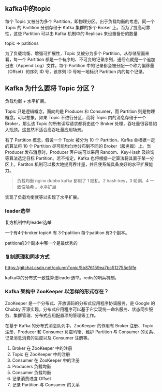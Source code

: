 
## kafka中的topic
每个 Topic 又被分为多个 Partition，即物理分区。出于负载均衡的考虑，同一个 Topic 的 Partition 分别存储于 Kafka 集群的多个 Broker 上。而为了提高可靠性，这些 Partition 可以由 Kafka 机制中的 Replicas 来设置备份的数量

topic -> patitions 

为了负载均衡、增强可扩展性，Topic 又被分为多个 Partition。从存储层面来看，每一个 Partition 都是一个有序的、不可变的记录序列，通俗点就是一个追加日志（Append Log）文件。每个 Partition 中的记录都会被分配一个称为偏移量（Offset）的序列 ID 号，该序列 ID 号唯一地标识 Partition 内的每个记录。

##  Kafka 为什么要将 Topic 分区？

负载均衡 + 水平扩展。

Topic 只是逻辑概念，面向的是 Producer 和 Consumer，而 Partition 则是物理概念。可以想象，如果 Topic 不进行分区，而将 Topic 内的消息存储于一个 Broker，那么该 Topic 的所有读写请求都将由这个 Broker 处理，吞吐量很容易陷入瓶颈，这显然不适合高吞吐量应用场景。

有了 Partition 概念，假设一个 Topic 被分为 10 个 Partition，Kafka 会根据一定的算法将 10 个 Partition 尽可能均匀地分布到不同的 Broker（服务器）上。当 Producer 发布消息时，Producer 客户端可以采用 Random、Key-Hash 及轮询等算法选定目标 Partition。若不指定，Kafka 也将根据一定算法将其置于某一分区上。Partiton 机制可以极大地提高吞吐量，并且使系统具备良好的水平扩展能力。


> 负载均衡 nginx dubbo kafka 都用了 1 随机，2 hash-key，3 轮训，4 一致性哈希 。水平扩展

实现了负载均衡就等以实现了水平扩展。


### leader选举

复方机制中的leader选举

一个有4个broker  topicA 有 3个patition 每个patition 有3个副本。

patition的3个副本中哪一个是最优秀的

### 复制原理和同步方式

https://gitchat.csdn.net/columnTopic/5b876159ea7bc512755e5ffe

kafka中的分布式一致性算法leader选举。redis的哨兵机制。

###  Kafka 架构中 ZooKeeper 以怎样的形式存在？

ZooKeeper 是一个分布式、开放源码的分布式应用程序协调服务，是 Google 的 Chubby 开源实现。分布式应用程序可以基于它实现统一命名服务、状态同步服务、集群管理、分布式应用配置项的管理等工作。

在基于 Kafka 的分布式消息队列中，ZooKeeper 的作用有 Broker 注册、Topic 注册、Producer 和 Consumer 负载均衡、维护 Partition 与 Consumer 的关系、记录消息消费的进度以及 Consumer 注册等。

1. Broker 在 ZooKeeper 中的注册
2. Topic 在 ZooKeeper 中的注册
3. Consumer 在 ZooKeeper 中的注册
4. Producers 负载均衡
5. Consumer 负载均衡
6. 记录消费进度 Offset
7. 记录 Partition 与 Consumer 的关系
